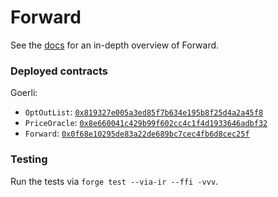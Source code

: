 # Forward

See the [docs](https://forward-protocol.readme.io/docs/getting-started) for an in-depth overview of Forward.

### Deployed contracts

Goerli:

- `OptOutList`: [`0x819327e005a3ed85f7b634e195b8f25d4a2a45f8`](https://goerli.etherscan.io/address/0x819327e005a3ed85f7b634e195b8f25d4a2a45f8)
- `PriceOracle`: [`0x8e660041c429b99f602cc4c1f4d1933646adbf32`](https://goerli.etherscan.io/address/0x8e660041c429b99f602cc4c1f4d1933646adbf32)
- `Forward`: [`0x0f68e10295de83a22de689bc7cec4fb6d8cec25f`](https://goerli.etherscan.io/address/0x0f68e10295de83a22de689bc7cec4fb6d8cec25f)

### Testing

Run the tests via `forge test --via-ir --ffi -vvv`.
